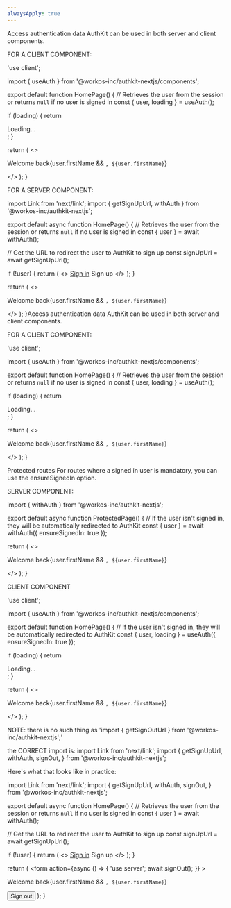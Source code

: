 ```yaml
---
alwaysApply: true
---
```


Access authentication data
AuthKit can be used in both server and client components.

FOR A CLIENT COMPONENT: 

'use client';

import { useAuth } from '@workos-inc/authkit-nextjs/components';

export default function HomePage() {
  // Retrieves the user from the session or returns `null` if no user is signed in
  const { user, loading } = useAuth();

  if (loading) {
    return <div>Loading...</div>;
  }

  return (
    <>
      <p>Welcome back{user.firstName && `, ${user.firstName}`}</p>
    </>
  );
}

FOR A SERVER COMPONENT: 

import Link from 'next/link';
import { getSignUpUrl, withAuth } from '@workos-inc/authkit-nextjs';

export default async function HomePage() {
  // Retrieves the user from the session or returns `null` if no user is signed in
  const { user } = await withAuth();

  // Get the URL to redirect the user to AuthKit to sign up
  const signUpUrl = await getSignUpUrl();

  if (!user) {
    return (
      <>
        <a href="/login">Sign in</a>
        <Link href={signUpUrl}>Sign up</Link>
      </>
    );
  }

  return (
    <>
      <p>Welcome back{user.firstName && `, ${user.firstName}`}</p>
    </>
  );
}Access authentication data
AuthKit can be used in both server and client components.

FOR A CLIENT COMPONENT: 

'use client';

import { useAuth } from '@workos-inc/authkit-nextjs/components';

export default function HomePage() {
  // Retrieves the user from the session or returns `null` if no user is signed in
  const { user, loading } = useAuth();

  if (loading) {
    return <div>Loading...</div>;
  }

  return (
    <>
      <p>Welcome back{user.firstName && `, ${user.firstName}`}</p>
    </>
  );
}


Protected routes
For routes where a signed in user is mandatory, you can use the ensureSignedIn option.


SERVER COMPONENT:

import { withAuth } from '@workos-inc/authkit-nextjs';

export default async function ProtectedPage() {
  // If the user isn't signed in, they will be automatically redirected to AuthKit
  const { user } = await withAuth({ ensureSignedIn: true });

  return (
    <>
      <p>Welcome back{user.firstName && `, ${user.firstName}`}</p>
    </>
  );
}

CLIENT COMPONENT

'use client';

import { useAuth } from '@workos-inc/authkit-nextjs/components';

export default function HomePage() {
  // If the user isn't signed in, they will be automatically redirected to AuthKit
  const { user, loading } = useAuth({ ensureSignedIn: true });

  if (loading) {
    return <div>Loading...</div>;
  }

  return (
    <>
      <p>Welcome back{user.firstName && `, ${user.firstName}`}</p>
    </>
  );
}



NOTE: there is no such thing as 'import { getSignOutUrl } from '@workos-inc/authkit-nextjs';'

the CORRECT import is: import Link from 'next/link';
import {
  getSignUpUrl,
  withAuth,
  signOut,
} from '@workos-inc/authkit-nextjs';

Here's what that looks like in practice:

import Link from 'next/link';
import {
  getSignUpUrl,
  withAuth,
  signOut,
} from '@workos-inc/authkit-nextjs';

export default async function HomePage() {
  // Retrieves the user from the session or returns `null` if no user is signed in
  const { user } = await withAuth();

  // Get the URL to redirect the user to AuthKit to sign up
  const signUpUrl = await getSignUpUrl();

  if (!user) {
    return (
      <>
        <a href="/login">Sign in</a>
        <Link href={signUpUrl}>Sign up</Link>
      </>
    );
  }

  return (
    <form
      action={async () => {
        'use server';
        await signOut();
      }}
    >
      <p>Welcome back{user.firstName && `, ${user.firstName}`}</p>
      <button type="submit">Sign out</button>
    </form>
  );
}
